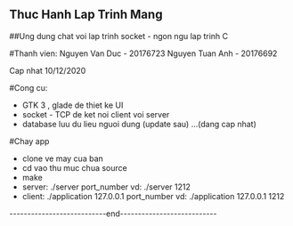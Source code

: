 ## Thuc Hanh Lap Trinh Mang
##Ung dung chat voi lap trinh socket - ngon ngu lap trinh C

#Thanh vien:
Nguyen Van Duc - 20176723
Nguyen Tuan Anh - 20176692

Cap nhat 10/12/2020

#Cong cu:
- GTK 3 , glade de thiet ke UI
- socket - TCP de ket noi client voi server
- database luu du lieu nguoi dung (update sau)
...(dang cap nhat)

#Chay app
- clone ve may cua ban
- cd vao thu muc chua source
- make
- server: ./server port_number
	vd: ./server 1212
- client: ./application 127.0.0.1 port_number
	vd: ./application 127.0.0.1 1212

---------------------------end---------------------------
